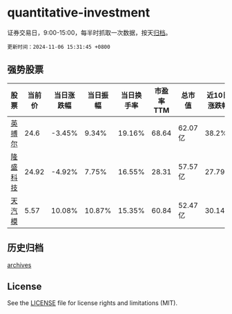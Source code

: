 # quantitative-investment

证券交易日，9:00-15:00，每半时抓取一次数据，按天[归档](archives)。

`更新时间：2024-11-06 15:31:45 +0800`

## 强势股票

|股票|当前价|当日涨跌幅|当日振幅|当日换手率|市盈率TTM|总市值|近10日涨跌幅|
|----|----|----|----|----|----|----|----|
|[英搏尔](https://xueqiu.com/S/SZ300681)|24.6|-3.45%|9.34%|19.16%|68.64|62.07亿|38.2%|
|[隆盛科技](https://xueqiu.com/S/SZ300680)|24.92|-4.92%|7.75%|16.55%|28.31|57.57亿|27.79%|
|[天汽模](https://xueqiu.com/S/SZ002510)|5.57|10.08%|10.87%|15.35%|60.84|52.47亿|30.14%|

## 历史归档

[archives](archives)

## License

See the [LICENSE](LICENSE) file for license rights and limitations (MIT).